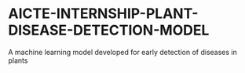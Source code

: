 # AICTE-INTERNSHIP-PLANT-DISEASE-DETECTION-MODEL
A machine learning model developed for early detection of diseases in plants 
